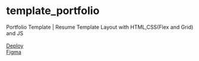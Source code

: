 # template_portfolio
Portfolio Template | Resume Template Layout with HTML,CSS(Flex and Grid) and JS <br><br>
[Deploy ](https://jazi29.github.io/template_portfolio/portfolio/)<br>
[Figma ](https://www.figma.com/file/d8MMPkHZZNtQMLJJaKOVPP/Portfolio-Template-%7C-Resume-Template-(Community))
